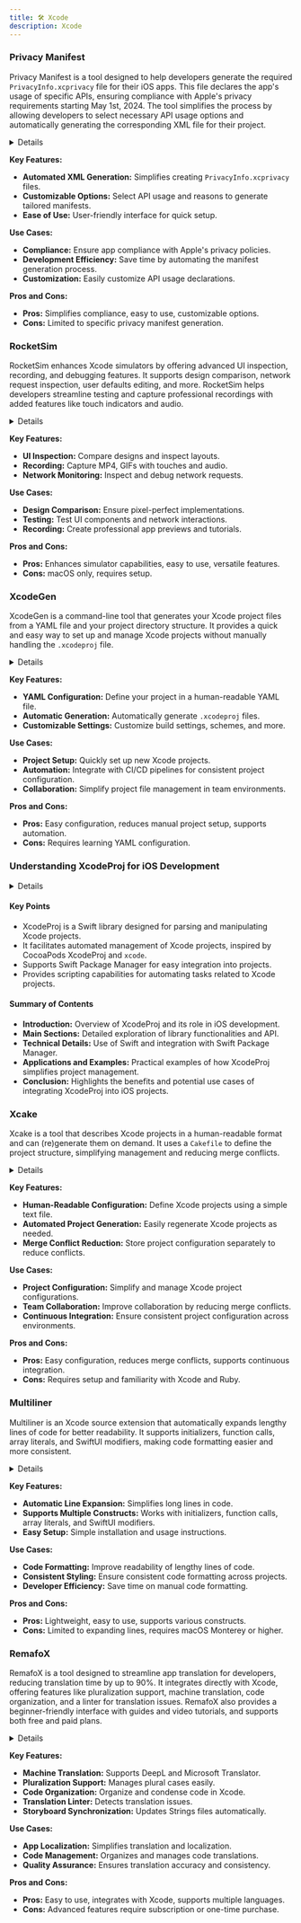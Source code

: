 ```yaml
---
title: 🛠️ Xcode
description: Xcode
---
```


### Privacy Manifest

Privacy Manifest is a tool designed to help developers generate the required `PrivacyInfo.xcprivacy` file for their iOS apps. This file declares the app's usage of specific APIs, ensuring compliance with Apple's privacy requirements starting May 1st, 2024. The tool simplifies the process by allowing developers to select necessary API usage options and automatically generating the corresponding XML file for their project.

<details>

**URL:** https://www.privacymanifest.dev/

**Authors:** `Privacy Manifest Team`

**Integration:**
- **Platforms Supported:** iOS
- **API Documentation:** Not specified

**Community and Support:**
- **Support Channels:** Not specified
- **Community:** Not specified

</details>

**Key Features:**
- **Automated XML Generation:** Simplifies creating `PrivacyInfo.xcprivacy` files.
- **Customizable Options:** Select API usage and reasons to generate tailored manifests.
- **Ease of Use:** User-friendly interface for quick setup.

**Use Cases:**
- **Compliance:** Ensure app compliance with Apple's privacy policies.
- **Development Efficiency:** Save time by automating the manifest generation process.
- **Customization:** Easily customize API usage declarations.

**Pros and Cons:**
- **Pros:** Simplifies compliance, easy to use, customizable options.
- **Cons:** Limited to specific privacy manifest generation.

<LinkCard title="Visit Privacy Manifest" href="https://www.privacymanifest.dev/" />

### RocketSim

RocketSim enhances Xcode simulators by offering advanced UI inspection, recording, and debugging features. It supports design comparison, network request inspection, user defaults editing, and more. RocketSim helps developers streamline testing and capture professional recordings with added features like touch indicators and audio.

<details>

**URL:** https://www.rocketsim.app/

**Authors:** `RocketSim Team`

**Integration:**
- **Platforms Supported:** macOS (Xcode)
- **API Documentation:** [RocketSim Documentation](https://docs.rocketsim.app/)

**Community and Support:**
- **Support Channels:** GitHub Issues, Email Support
- **Community:** Active GitHub repository

</details>

**Key Features:**
- **UI Inspection:** Compare designs and inspect layouts.
- **Recording:** Capture MP4, GIFs with touches and audio.
- **Network Monitoring:** Inspect and debug network requests.

**Use Cases:**
- **Design Comparison:** Ensure pixel-perfect implementations.
- **Testing:** Test UI components and network interactions.
- **Recording:** Create professional app previews and tutorials.

**Pros and Cons:**
- **Pros:** Enhances simulator capabilities, easy to use, versatile features.
- **Cons:** macOS only, requires setup.

<LinkCard title="Visit RocketSim" href="https://www.rocketsim.app/" />

### XcodeGen

XcodeGen is a command-line tool that generates your Xcode project files from a YAML file and your project directory structure. It provides a quick and easy way to set up and manage Xcode projects without manually handling the `.xcodeproj` file.

<details>

**URL:** https://github.com/yonaskolb/XcodeGen

**Authors:** `Yonas Kolb`

**Integration:**
- **Platforms Supported:** macOS (Xcode)
- **API Documentation:** [XcodeGen Documentation](https://github.com/yonaskolb/XcodeGen#documentation)

**Community and Support:**
- **Support Channels:** GitHub Issues, Discussions
- **Community:** Active GitHub repository

</details>

**Key Features:**
- **YAML Configuration:** Define your project in a human-readable YAML file.
- **Automatic Generation:** Automatically generate `.xcodeproj` files.
- **Customizable Settings:** Customize build settings, schemes, and more.

**Use Cases:**
- **Project Setup:** Quickly set up new Xcode projects.
- **Automation:** Integrate with CI/CD pipelines for consistent project configuration.
- **Collaboration:** Simplify project file management in team environments.

**Pros and Cons:**
- **Pros:** Easy configuration, reduces manual project setup, supports automation.
- **Cons:** Requires learning YAML configuration.

<LinkCard title="Visit XcodeGen" href="https://github.com/yonaskolb/XcodeGen" />

### Understanding XcodeProj for iOS Development

<details>
**URL:** https://github.com/tuist/XcodeProj

**Published:** N/A  
**Last Updated:** Continuous updates

**Authors:** Maintained by the Tuist community

**Tags:**  
`iOS development`, `Xcode`, `Swift`, `Swift Package Manager`, `GitHub`

</details>

#### Key Points
- XcodeProj is a Swift library designed for parsing and manipulating Xcode projects.
- It facilitates automated management of Xcode projects, inspired by CocoaPods XcodeProj and `xcode`.
- Supports Swift Package Manager for easy integration into projects.
- Provides scripting capabilities for automating tasks related to Xcode projects.

#### Summary of Contents
- **Introduction:** Overview of XcodeProj and its role in iOS development.
- **Main Sections:** Detailed exploration of library functionalities and API.
- **Technical Details:** Use of Swift and integration with Swift Package Manager.
- **Applications and Examples:** Practical examples of how XcodeProj simplifies project management.
- **Conclusion:** Highlights the benefits and potential use cases of integrating XcodeProj into iOS projects.

<LinkCard title="Read Full Article" href="https://github.com/tuist/XcodeProj" />

### Xcake

Xcake is a tool that describes Xcode projects in a human-readable format and can (re)generate them on demand. It uses a `Cakefile` to define the project structure, simplifying management and reducing merge conflicts.

<details>

**URL:** https://github.com/igor-makarov/xcake

**Authors:** `Igor Makarov`

**Integration:**
- **Platforms Supported:** macOS (Xcode)
- **API Documentation:** Not specified

**Community and Support:**
- **Support Channels:** GitHub Issues, Twitter
- **Community:** Active GitHub repository

</details>

**Key Features:**
- **Human-Readable Configuration:** Define Xcode projects using a simple text file.
- **Automated Project Generation:** Easily regenerate Xcode projects as needed.
- **Merge Conflict Reduction:** Store project configuration separately to reduce conflicts.

**Use Cases:**
- **Project Configuration:** Simplify and manage Xcode project configurations.
- **Team Collaboration:** Improve collaboration by reducing merge conflicts.
- **Continuous Integration:** Ensure consistent project configuration across environments.

**Pros and Cons:**
- **Pros:** Easy configuration, reduces merge conflicts, supports continuous integration.
- **Cons:** Requires setup and familiarity with Xcode and Ruby.

<LinkCard title="Visit Xcake" href="https://github.com/igor-makarov/xcake" />

### Multiliner

Multiliner is an Xcode source extension that automatically expands lengthy lines of code for better readability. It supports initializers, function calls, array literals, and SwiftUI modifiers, making code formatting easier and more consistent.

<details>

**URL:** https://github.com/aheze/Multiliner

**Authors:** `A. Zheng`

**Integration:**
- **Platforms Supported:** macOS (Xcode)
- **API Documentation:** Not specified

**Community and Support:**
- **Support Channels:** GitHub Issues, Discord
- **Community:** Active GitHub repository

</details>

**Key Features:**
- **Automatic Line Expansion:** Simplifies long lines in code.
- **Supports Multiple Constructs:** Works with initializers, function calls, array literals, and SwiftUI modifiers.
- **Easy Setup:** Simple installation and usage instructions.

**Use Cases:**
- **Code Formatting:** Improve readability of lengthy lines of code.
- **Consistent Styling:** Ensure consistent code formatting across projects.
- **Developer Efficiency:** Save time on manual code formatting.

**Pros and Cons:**
- **Pros:** Lightweight, easy to use, supports various constructs.
- **Cons:** Limited to expanding lines, requires macOS Monterey or higher.

<LinkCard title="Visit Multiliner" href="https://github.com/aheze/Multiliner" />

### RemafoX

RemafoX is a tool designed to streamline app translation for developers, reducing translation time by up to 90%. It integrates directly with Xcode, offering features like pluralization support, machine translation, code organization, and a linter for translation issues. RemafoX also provides a beginner-friendly interface with guides and video tutorials, and supports both free and paid plans.

<details>

**URL:** https://remafox.app/

**Authors:** `Cihat Gündüz`

**Integration:**
- **Platforms Supported:** iOS (Xcode)
- **API Documentation:** Not specified

**Community and Support:**
- **Support Channels:** Email, GitHub Issues
- **Community:** Active on GitHub

</details>

**Key Features:**
- **Machine Translation:** Supports DeepL and Microsoft Translator.
- **Pluralization Support:** Manages plural cases easily.
- **Code Organization:** Organize and condense code in Xcode.
- **Translation Linter:** Detects translation issues.
- **Storyboard Synchronization:** Updates Strings files automatically.

**Use Cases:**
- **App Localization:** Simplifies translation and localization.
- **Code Management:** Organizes and manages code translations.
- **Quality Assurance:** Ensures translation accuracy and consistency.

**Pros and Cons:**
- **Pros:** Easy to use, integrates with Xcode, supports multiple languages.
- **Cons:** Advanced features require subscription or one-time purchase.

<LinkCard title="Visit RemafoX" href="https://remafox.app/" />